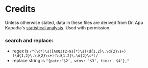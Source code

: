 # Credits
Unless otherwise stated, data in these files are derived from Dr. Apu Kapadia's [statistical analysis](https://cs.indiana.edu/~kapadia/nofoldem/index.html). Used with permission.

### search and replace: 
* regex is `/^(\d*)\s([AKQJT2-9s]*)\s(\d{1,2}\.\d{2}\s+)(\d{1,2}\.\d{2}\s+)(\d{1,2}\.\d{2}\s*)/`
* replace string is `"{pair:'$2', wins: '$3', ties: '$4'},"`